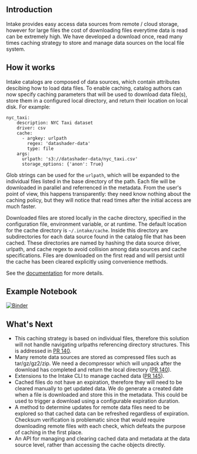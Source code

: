 ## Introduction

Intake provides easy access data sources from remote / cloud storage, however for large files the 
cost of downloading files everytime data is read can be extremely high. We have developed a 
download once, read many times caching strategy to store and manage data sources on the 
local file system.

## How it works

Intake catalogs are composed of data sources, which contain attributes descibing how to 
load data files. To enable caching, catalog authors can now specify caching parameters 
that will be used to download data file(s), store them in a configured local directory, 
and return their location on local disk. For example:

```
nyc_taxi:
    description: NYC Taxi dataset
    driver: csv
    cache:
      - argkey: urlpath
        regex: 'datashader-data'
        type: file
    args:
      urlpath: 's3://datashader-data/nyc_taxi.csv'
      storage_options: {'anon': True}
```

Glob strings can be used for the ``urlpath``, which will be expanded to the individual files 
listed in the base directory of the path. Each file will be downloaded in parallel and referrenced
in the metadata. From the user's point of view, this happens transparently: they need know nothing
about the caching policy, but they will notice that read times after the initial access are 
much faster.

Downloaded files are stored locally in the cache directory, specified in the configuration 
file, environment variable, or at runtime. The default location for the cache directory 
is ``~/.intake/cache``. Inside this directory are subdirectories for each data source found in 
the catalog file that has been cached. These directories are named by hashing the data 
source driver, urlpath, and cache regex to avoid collision among data sources and cache 
specifications. Files are downloaded on the first read and will persist until the 
cache has been cleared explicitly using convenience methods. 

See the [documentation](https://intake.readthedocs.io/en/latest/catalog.html#caching-source-files-locally)
for more details. 

## Example Notebook

[![Binder](https://mybinder.org/badge.svg)](https://mybinder.org/v2/gh/mmccarty/intake-blog/master?filepath=examples%2Fcaching.ipynb)

## What's Next

  * This caching strategy is based on individual files, therefore this solution will not handle navigating urlpaths referencing directory structures. This is addressed in [PR 140](https://github.com/ContinuumIO/intake/pull/140).
  * Many remote data sources are stored as compressed files such as tar/gz/gz2/zip. We need a decompressor which will unpack after the download has completed and return the local directory ([PR 140](https://github.com/ContinuumIO/intake/pull/140)).
  * Extensions to the Intake CLI to manage cached data ([PR 145](https://github.com/ContinuumIO/intake/pull/145)).
  * Cached files do not have an expiration, therefore they will need to be cleared manually to get updated data. We do generate a created date when a file is downloaded and store this in the metadata. This could be used to trigger a download using a configurable expiration duration.
  * A method to determine updates for remote data files need to be explored so that cached data can be refreshed regardless of expiration. Checksum verification is problematic since that would require downloading remote files with each check, which defeats the purpose of caching in the first place.
  * An API for managing and clearing cached data and metadata at the data source level, rather than accessing the cache objects directly.